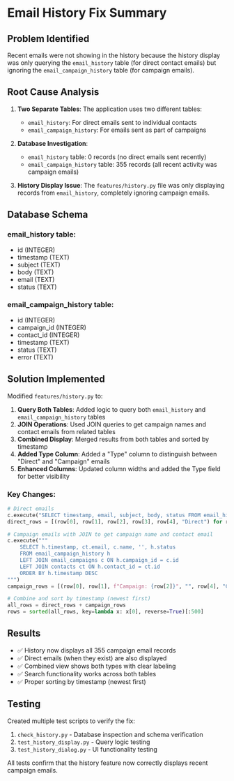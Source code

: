 # Email History Fix Summary

## Problem Identified
Recent emails were not showing in the history because the history display was only querying the `email_history` table (for direct contact emails) but ignoring the `email_campaign_history` table (for campaign emails).

## Root Cause Analysis
1. **Two Separate Tables**: The application uses two different tables:
   - `email_history`: For direct emails sent to individual contacts
   - `email_campaign_history`: For emails sent as part of campaigns

2. **Database Investigation**: 
   - `email_history` table: 0 records (no direct emails sent recently)
   - `email_campaign_history` table: 355 records (all recent activity was campaign emails)

3. **History Display Issue**: The `features/history.py` file was only displaying records from `email_history`, completely ignoring campaign emails.

## Database Schema
### email_history table:
- id (INTEGER)
- timestamp (TEXT)
- subject (TEXT)
- body (TEXT)
- email (TEXT)
- status (TEXT)

### email_campaign_history table:
- id (INTEGER)
- campaign_id (INTEGER)
- contact_id (INTEGER)
- timestamp (TEXT)
- status (TEXT)
- error (TEXT)

## Solution Implemented
Modified `features/history.py` to:

1. **Query Both Tables**: Added logic to query both `email_history` and `email_campaign_history` tables
2. **JOIN Operations**: Used JOIN queries to get campaign names and contact emails from related tables
3. **Combined Display**: Merged results from both tables and sorted by timestamp
4. **Added Type Column**: Added a "Type" column to distinguish between "Direct" and "Campaign" emails
5. **Enhanced Columns**: Updated column widths and added the Type field for better visibility

### Key Changes:
```python
# Direct emails
c.execute("SELECT timestamp, email, subject, body, status FROM email_history ORDER BY timestamp DESC")
direct_rows = [(row[0], row[1], row[2], row[3], row[4], "Direct") for row in c.fetchall()]

# Campaign emails with JOIN to get campaign name and contact email
c.execute("""
    SELECT h.timestamp, ct.email, c.name, '', h.status 
    FROM email_campaign_history h
    LEFT JOIN email_campaigns c ON h.campaign_id = c.id
    LEFT JOIN contacts ct ON h.contact_id = ct.id
    ORDER BY h.timestamp DESC
""")
campaign_rows = [(row[0], row[1], f"Campaign: {row[2]}", "", row[4], "Campaign") for row in c.fetchall()]

# Combine and sort by timestamp (newest first)
all_rows = direct_rows + campaign_rows
rows = sorted(all_rows, key=lambda x: x[0], reverse=True)[:500]
```

## Results
- ✅ History now displays all 355 campaign email records
- ✅ Direct emails (when they exist) are also displayed
- ✅ Combined view shows both types with clear labeling
- ✅ Search functionality works across both tables
- ✅ Proper sorting by timestamp (newest first)

## Testing
Created multiple test scripts to verify the fix:
1. `check_history.py` - Database inspection and schema verification
2. `test_history_display.py` - Query logic testing
3. `test_history_dialog.py` - UI functionality testing

All tests confirm that the history feature now correctly displays recent campaign emails.
